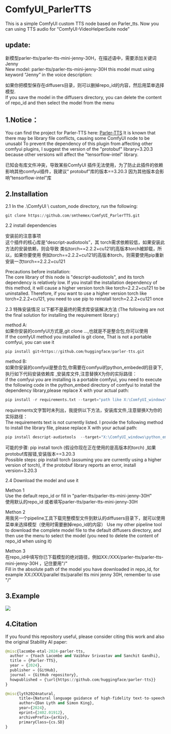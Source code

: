 # ComfyUI_ParlerTTS
This is a simple ComfyUI custom TTS node based on Parler_tts. Now you can using TTS audio for “ComfyUI-VideoHelperSuite node”   

update:
-----
新模型parler-tts/parler-tts-mini-jenny-30H，在描述语中，需要添加关键词Jenny   
New model: parler-tts/parler-tts-mini-jenny-30H    this model must using keyword “Jenny” in the voice description:

如果你把模型保存在diffusers目录，则可以删掉repo_id的内容，然后用菜单选择模型.   
If you save the model in the diffusers directory, you can delete the content of repo_id and then select the model from the menu   

1.Notice：
------
You can find the project for Parler-TTS here: [Parler-TTS](https://github.com/huggingface/parler-tts)  It is known that there may be library file conflicts, causing some ComfyUI node to be unusabl To prevent the dependency of this plugin from affecting other comfyui plugins, I suggest the version of the "protobuf" library=3.20.3 because other versions will affect the "tensorflow-intel" library.  

已知会有库文件冲突，导致某些ComfyUI 插件无法使用，为了防止此插件的依赖影响其他comfyui插件，我建议“ protobuf”库的版本==3.20.3 因为其他版本会影响“tensorflow-intel”库   
    
2.Installation
-----
2.1 In the .\ComfyUI \ custom_node directory, run the following:  

  ``` python 
  git clone https://github.com/smthemex/ComfyUI_ParlerTTS.git
  ```
2.2 install dependencies

安装前的注意事项   
这个插件的核心库是“descript-audiotools”，其 torch需求依赖较低，如果安装此方法的安装依赖，则会导致 类似torch==2.2.2+cu121的高版本torch被卸载，所以，如果你要使用 例如torch==2.2.2+cu121的高版本torch，则需要使用pip重新安装一次torch==2.2.2+cu121   

Precautions before installation:  
The core library of this node is "descript-audiotools", and its torch dependency is relatively low. If you install the installation dependency of this method, it will cause a higher version torch like torch=2.2.2+cu121 to be uninstalled. Therefore, if you want to use a higher version torch like torch=2.2.2+cu121, you need to use pip to reinstall torch=2.2.2+cu121 once  

2.3 特殊安装情况
以下都不是最终的需求库安装解决方法 (The following are not the final solution for installing the requirement library:)      

method A:   
如果你安装的comfyUI方式是,git clone ...,也就是不是整合包,你可以使用   
If the comfyUI method you installed is git clone, That is not a portable comfyui, you can use it   

 ``` python 
 pip install git+https://github.com/huggingface/parler-tts.git
 ```
method B:  
如果你安装的comfyui是整合包,你需要在comfyui的python_embeded的目录下,执行如下代码安装依赖库 ,安装库文件,注意替换X为你的实际路径：  
if the comfyui you are installing is a portable comfyui, you need to execute the following code in the python_embed directory of comfyui to install the dependency library,please replace X with your actual path:   

``` python 
pip install -r requirements.txt --target="path like X:\ComfyUI_windows\python_embeded\Lib\site-packages"
```
requirements文字暂时未列出，我提供以下方法，安装库文件,注意替换X为你的实际路径：  
The requirements text is not currently listed. I provide the following method to install the library file, please replace X with your actual path:  

 ``` python 
 pip install descript-audiotools  --target="X:\ComfyUI_windows\python_embeded\Lib\site-packages"
 ```
 可能的步骤: pip install torch (假设你现在正在使用的是高版本的torch) ,如果protobuf库报错,安装版本==3.20.3  
 Possible steps: pip install torch (assuming you are currently using a higher version of torch), if the protobuf library reports an error, install version=3.20.3   


2.4 Download the model and use it

Methon 1    
Use the default repo_id or fill in "parler-tts/parler-tts-mini-jenny-30H"   
使用默认的repo_id 或者填写parler-tts/parler-tts-mini-jenny-30H

Methon 2  
用我另一个pipeline工具下载完整模型文件到默认的diffusers目录下，就可以使用菜单来选择模型（使用时需要删掉repo_id的内容） 
Use my other pipeline tool to download the complete model file to the default diffusers directory, and then use the menu to select the model (you need to delete the content of repo_id when using it)   

Methon 3   
在repo_id中填写你已下载模型的绝对路径，例如XX:/XXX/parler-tts/parler-tts-mini-jenny-30H ，记住要用"/"   
Fill in the absolute path of the model you have downloaded in repo_id, for example XX:/XXX/parallel tts/parallel tts mini jenny 30H, remember to use "/"  


3.Example   
-------
![](https://github.com/smthemex/ComfyUI_ParlerTTS/blob/main/example.png)  

4.Citation
------
If you found this repository useful, please consider citing this work and also the original Stability AI paper:  
``` python  
@misc{lacombe-etal-2024-parler-tts,
  author = {Yoach Lacombe and Vaibhav Srivastav and Sanchit Gandhi},
  title = {Parler-TTS},
  year = {2024},
  publisher = {GitHub},
  journal = {GitHub repository},
  howpublished = {\url{https://github.com/huggingface/parler-tts}}
}
```

``` python  
@misc{lyth2024natural,
      title={Natural language guidance of high-fidelity text-to-speech with synthetic annotations},
      author={Dan Lyth and Simon King},
      year={2024},
      eprint={2402.01912},
      archivePrefix={arXiv},
      primaryClass={cs.SD}
}
```

